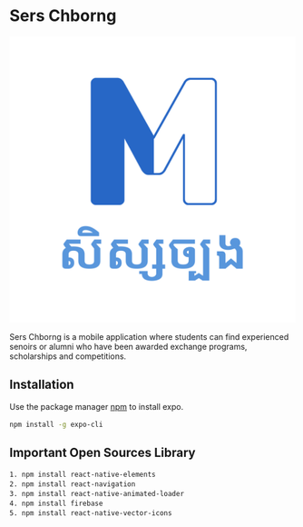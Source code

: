 # Sers Chborng

![Sers Chorng Logo](resources/logo.png)

Sers Chborng is a mobile application where students can find experienced senoirs or alumni who have been awarded exchange programs, scholarships and competitions.

## Installation

Use the package manager [npm](https://nodejs.org/en/download/) to install expo.

```bash
npm install -g expo-cli
```

## Important Open Sources Library

```bash
1. npm install react-native-elements
2. npm install react-navigation
3. npm install react-native-animated-loader
4. npm install firebase
5. npm install react-native-vector-icons
```
